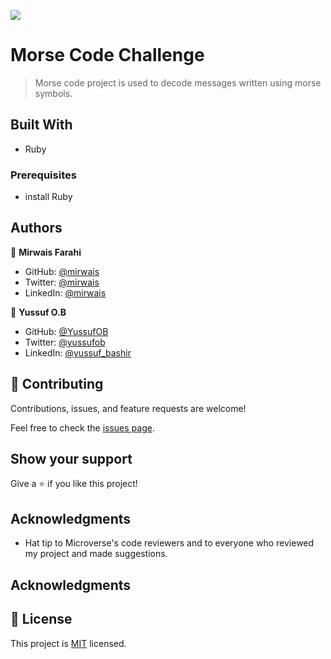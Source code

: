 ![](https://img.shields.io/badge/Microverse-blueviolet) 

# Morse Code Challenge

> Morse code project is used to decode messages written using morse symbols.

## Built With

- Ruby


### Prerequisites

- install Ruby

## Authors

👤 **Mirwais Farahi**

- GitHub: [@mirwais](https://github.com/mirwaisfarahi)
- Twitter: [@mirwais](https://twitter.com/farahi92)
- LinkedIn: [@mirwais](https://linkedin.com/in/mirwais_farahi)


👤 **Yussuf O.B**

- GitHub: [@YussufOB](https://github.com/YussufOB)
- Twitter: [@yussufob](https://twitter.com/yussufob)
- LinkedIn: [@yussuf_bashir](https://linkedin.com/in/yussuf_bashir)

## 🤝 Contributing

Contributions, issues, and feature requests are welcome!

Feel free to check the [issues page](../../issues/).

## Show your support

Give a ⭐️ if you like this project!

## Acknowledgments

- Hat tip to Microverse's code reviewers and to everyone who reviewed my project and made suggestions.

## Acknowledgments

## 📝 License

This project is [MIT](./LICENSE) licensed.
